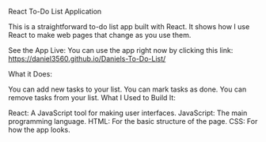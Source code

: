 React To-Do List Application

This is a straightforward to-do list app built with React. It shows how I use React to make web pages that change as you use them.

See the App Live:
You can use the app right now by clicking this link:
https://daniel3560.github.io/Daniels-To-Do-List/

What it Does:

You can add new tasks to your list.
You can mark tasks as done.
You can remove tasks from your list.
What I Used to Build It:

React: A JavaScript tool for making user interfaces.
JavaScript: The main programming language.
HTML: For the basic structure of the page.
CSS: For how the app looks.
